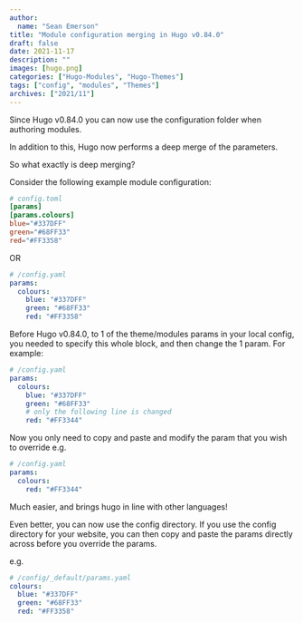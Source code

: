 ```yaml
---
author: 
  name: "Sean Emerson"
title: "Module configuration merging in Hugo v0.84.0"
draft: false
date: 2021-11-17
description: ""
images: [hugo.png]
categories: ["Hugo-Modules", "Hugo-Themes"]
tags: ["config", "modules", "Themes"]
archives: ["2021/11"]
---
```


Since Hugo v0.84.0 you can now use the configuration folder when authoring modules.

In addition to this, Hugo now performs a deep merge of the parameters.

So what exactly is deep merging?

Consider the following example module configuration:

```TOML
# config.toml
[params]
[params.colours]
blue="#337DFF"
green="#68FF33"
red="#FF3358"
```

OR

```YAML
# /config.yaml
params:
  colours:
    blue: "#337DFF"
    green: "#68FF33"
    red: "#FF3358"
```

Before Hugo v0.84.0, to 1 of the theme/modules params in your local config, you needed to specify this whole block, and then change the 1 param. For example:

```YAML
# /config.yaml
params:
  colours:
    blue: "#337DFF"
    green: "#68FF33"
    # only the following line is changed
    red: "#FF3344"
```

Now you only need to copy and paste and modify the param that you wish to override e.g.

```YAML
# /config.yaml
params:
  colours:
    red: "#FF3344"
```

Much easier, and brings hugo in line with other languages!

Even better, you can now use the config directory. If you use the config directory for your website, you can then copy and paste the params directly across before you override the params.

e.g.

```YAML
# /config/_default/params.yaml
colours:
  blue: "#337DFF"
  green: "#68FF33"
  red: "#FF3358"
```
